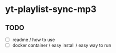 # yt-playlist-sync-mp3

## TODO

- [ ] readme / how to use
- [ ] docker container / easy install / easy way to run
